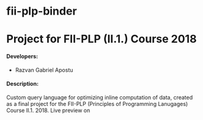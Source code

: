# fii-plp-binder

# Project for FII-PLP (II.1.) Course 2018 

#### Developers:
- Razvan Gabriel Apostu

#### Description:
Custom query language for optimizing inline computation of data, created as a final project for the FII-PLP (Principles of Programming Lanugages) Course II.1. 2018.
Live preview on 
